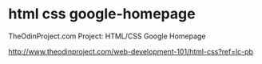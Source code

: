 # html css google-homepage

TheOdinProject.com Project: HTML/CSS Google Homepage 

http://www.theodinproject.com/web-development-101/html-css?ref=lc-pb
